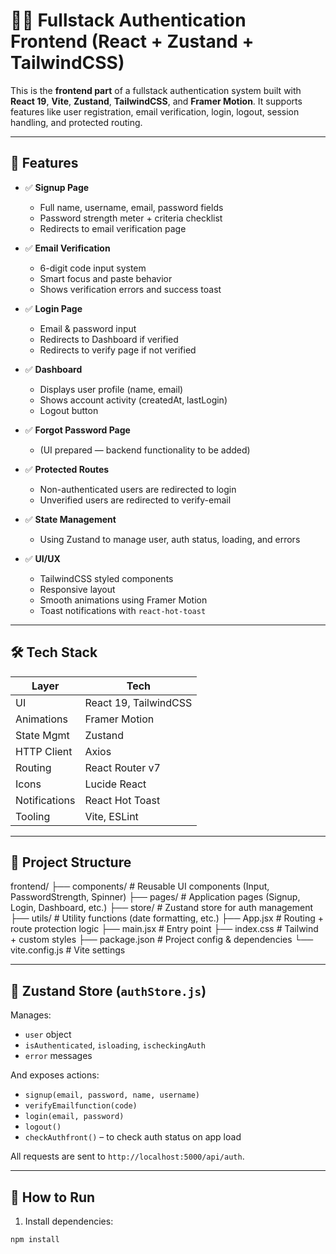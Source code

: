 # 🧑‍💻 Fullstack Authentication Frontend (React + Zustand + TailwindCSS)

This is the **frontend part** of a fullstack authentication system built with **React 19**, **Vite**, **Zustand**, **TailwindCSS**, and **Framer Motion**. It supports features like user registration, email verification, login, logout, session handling, and protected routing.

---

## 🚀 Features

- ✅ **Signup Page**
  - Full name, username, email, password fields
  - Password strength meter + criteria checklist
  - Redirects to email verification page

- ✅ **Email Verification**
  - 6-digit code input system
  - Smart focus and paste behavior
  - Shows verification errors and success toast

- ✅ **Login Page**
  - Email & password input
  - Redirects to Dashboard if verified
  - Redirects to verify page if not verified

- ✅ **Dashboard**
  - Displays user profile (name, email)
  - Shows account activity (createdAt, lastLogin)
  - Logout button

- ✅ **Forgot Password Page**
  - (UI prepared — backend functionality to be added)

- ✅ **Protected Routes**
  - Non-authenticated users are redirected to login
  - Unverified users are redirected to verify-email

- ✅ **State Management**
  - Using Zustand to manage user, auth status, loading, and errors

- ✅ **UI/UX**
  - TailwindCSS styled components
  - Responsive layout
  - Smooth animations using Framer Motion
  - Toast notifications with `react-hot-toast`

---

## 🛠️ Tech Stack

| Layer        | Tech                         |
|--------------|------------------------------|
| UI           | React 19, TailwindCSS        |
| Animations   | Framer Motion                |
| State Mgmt   | Zustand                      |
| HTTP Client  | Axios                        |
| Routing      | React Router v7              |
| Icons        | Lucide React                 |
| Notifications| React Hot Toast              |
| Tooling      | Vite, ESLint                 |

---

## 📂 Project Structure

frontend/
├── components/ # Reusable UI components (Input, PasswordStrength, Spinner)
├── pages/ # Application pages (Signup, Login, Dashboard, etc.)
├── store/ # Zustand store for auth management
├── utils/ # Utility functions (date formatting, etc.)
├── App.jsx # Routing + route protection logic
├── main.jsx # Entry point
├── index.css # Tailwind + custom styles
├── package.json # Project config & dependencies
└── vite.config.js # Vite settings


---

## 🔐 Zustand Store (`authStore.js`)

Manages:
- `user` object
- `isAuthenticated`, `isloading`, `ischeckingAuth`
- `error` messages

And exposes actions:
- `signup(email, password, name, username)`
- `verifyEmailfunction(code)`
- `login(email, password)`
- `logout()`
- `checkAuthfront()` – to check auth status on app load

All requests are sent to `http://localhost:5000/api/auth`.

---

## 🧪 How to Run

1. Install dependencies:
```bash
npm install
